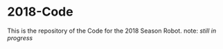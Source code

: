 # 2018-Code
This is the repository of the Code for the 2018 Season Robot.
note: *still in progress*
